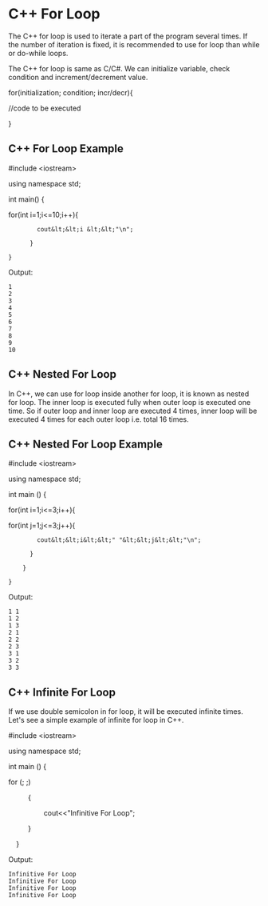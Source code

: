 # C++ For Loop

The C++ for loop is used to iterate a part of the program several times. If the number of iteration is fixed, it is recommended to use for loop than while or do-while loops.

The C++ for loop is same as C/C\#. We can initialize variable, check condition and increment/decrement value.

for\(initialization; condition; incr/decr\){

//code to be executed

}

## C++ For Loop Example

\#include &lt;iostream&gt;

using namespace std;

int main\(\) {

for\(int i=1;i&lt;=10;i++\){

```
        cout&lt;&lt;i &lt;&lt;"\n";      

      }       

}   
```

Output:

```
1
2
3
4
5
6
7
8
9
10
```

## C++ Nested For Loop

In C++, we can use for loop inside another for loop, it is known as nested for loop. The inner loop is executed fully when outer loop is executed one time. So if outer loop and inner loop are executed 4 times, inner loop will be executed 4 times for each outer loop i.e. total 16 times.

## C++ Nested For Loop Example

\#include &lt;iostream&gt;

using namespace std;

int main \(\) {

for\(int i=1;i&lt;=3;i++\){

for\(int j=1;j&lt;=3;j++\){

```
        cout&lt;&lt;i&lt;&lt;" "&lt;&lt;j&lt;&lt;"\n";      

      }     

    }  

}    
```

Output:

```
1 1
1 2
1 3
2 1
2 2 
2 3
3 1
3 2
3 3
```

## C++ Infinite For Loop

If we use double semicolon in for loop, it will be executed infinite times. Let's see a simple example of infinite for loop in C++.

\#include &lt;iostream&gt;

using namespace  std;  

int main \(\) {  

for \(; ;\)    

          {    

                  cout&lt;&lt;"Infinitive For Loop";    

          }    

    }    

Output:

```
Infinitive For Loop
Infinitive For Loop
Infinitive For Loop
Infinitive For Loop
```




